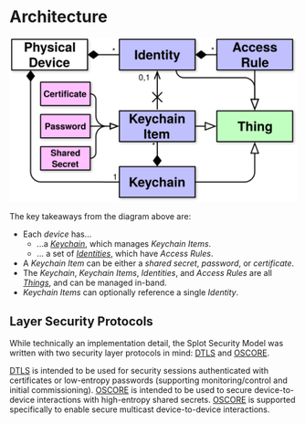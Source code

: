 # Architecture #

![Splot Security Model UML Diagram](splot-security-model.svg)

The key takeaways from the diagram above are:

*   Each *device* has...
    *   ...a *[Keychain][]*, which manages *Keychain Items*.
    *   ... a set of *[Identities][]*, which have *Access Rules*.
*   A *Keychain Item* can be either a *shared secret*, *password*, or
    *certificate*.
*   The *Keychain*, *Keychain Items*, *Identities*, and *Access Rules*
    are all *[Things][]*, and can be managed in-band.
*   *Keychain Items* can optionally reference a single *Identity*.

## Layer Security Protocols ##

While technically an implementation detail, the Splot Security Model
was written with two security layer protocols in mind:
[DTLS][] and [OSCORE][].

[Things]: ../som/things.md
[Identities]: identities.md
[Keychain]: keychain.md
[DTLS]: https://tools.ietf.org/html/rfc6347
[OSCORE]: https://tools.ietf.org/html/rfc8613

[DTLS][] is intended to be used for security sessions authenticated with
certificates or low-entropy passwords (supporting monitoring/control
and initial commissioning). [OSCORE][] is intended to be used to secure
device-to-device interactions with high-entropy shared secrets. [OSCORE][]
is supported specifically to enable secure multicast device-to-device
interactions.
